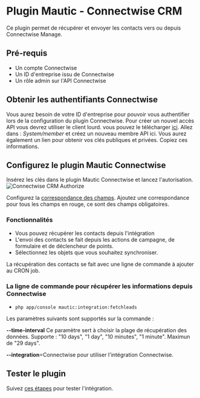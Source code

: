 # Plugin Mautic - Connectwise CRM

Ce plugin permet de récupérer et envoyer les contacts vers ou depuis Connectwise Manage.

## Pré-requis

- Un compte Connectwise
- Un ID d'entreprise issu de Connectwise
- Un rôle admin sur l'API Connectwise

## Obtenir les authentifiants Connectwise

Vous aurez besoin de votre ID d'entreprise pour pouvoir vous authentifier lors de la configuration du plugin Connectwise.
Pour créer un nouvel accès API vous devrez utiliser le client lourd. vous pouvez le télécharger [ici](https://university.connectwise.com/university/pageview.aspx?short_name=workstation-installation). Allez dans : *System/member* et créez un nouveau membre API ici. Vous aurez également un lien pour obtenir vos clés publiques et privées. Copiez ces informations.

## Configurez le plugin Mautic Connectwise

Insérez les clés dans le plugin Mautic Connectwise et lancez l'autorisation.
![Connectwise CRM Authorize](./../plugins/media/connectwiseauth.png "Connectwise CRM Authorize")

Configurez la [correspondance des champs](./../plugins/field_mapping.html).
Ajoutez une correspondance pour tous les champs en rouge, ce sont des champs obligatoires.

### Fonctionnalités

- Vous pouvez récupérer les contacts depuis l'intégration
- L'envoi des contacts se fait depuis les actions de campagne, de formulaire et de déclencheur de points.
- Sélectionnez les objets que vous souhaitez synchroniser.

La récupération des contacts se fait avec une ligne de commande à ajouter au CRON job.

### La ligne de commande pour récupérer les informations depuis Connectwise

- `php app/console mautic:integration:fetchleads`

Les paramètres suivants sont supportés sur la commande :

**--time-interval** Ce paramètre sert à choisir la plage de récupération des données. Supporte : "10 days", "1 day", "10 minutes", "1 minute".  Maximun de "29 days".

**--integration**=Connectwise pour utiliser l'intégration Connectwise.

## Tester le plugin

Suivez [ces étapes](./../plugins/integration_test.html) pour tester l'intégration.
